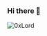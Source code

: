 ### Hi there 👋

![0xLord](https://tryhackme.com/api/v2/badges/public-profile?userPublicId=3598845)

<!--
**trubat-d/trubat-d** is a ✨ _special_ ✨ repository because its `READ`
ME.md` (this file) appears on your GitHub profile.

Here are some ideas to get you started:

- 🔭 I’m currently working on ...
- 🌱 I’m currently learning ...
- 👯 I’m looking to collaborate on ...
- 🤔 I’m looking for help with ...
- 💬 Ask me about ...
- 📫 How to reach me: ...
- 😄 Pronouns: ...
- ⚡ Fun fact: ...
-->
